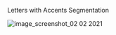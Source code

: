 Letters with Accents Segmentation

![image_screenshot_02 02 2021](https://user-images.githubusercontent.com/72749248/106615830-c0295000-6564-11eb-9034-4868d0aaa4b1.png)
